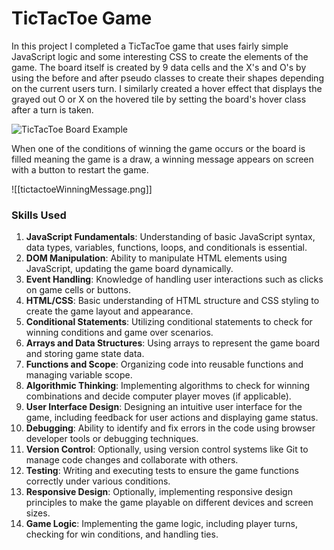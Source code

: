 # TicTacToe Game

In this project I completed a TicTacToe game that uses fairly simple JavaScript logic and some interesting CSS to create the elements of the game. The board itself is created by 9 data cells and the X's and O's by using the before and after pseudo classes to create their shapes depending on the current users turn. I similarly created a hover effect that displays the grayed out O or X on the hovered tile by setting the board's hover class after a turn is taken.

![TicTacToe Board Example](https://url/to/TicTacToeBoardPic.png)

When one of the conditions of winning the game occurs or the board is filled meaning the game is a draw, a winning message appears on screen with a button to restart the game.

![[tictactoeWinningMessage.png]]

### Skills Used

1. **JavaScript Fundamentals**: Understanding of basic JavaScript syntax, data types, variables, functions, loops, and conditionals is essential.
2. **DOM Manipulation**: Ability to manipulate HTML elements using JavaScript, updating the game board dynamically.
3. **Event Handling**: Knowledge of handling user interactions such as clicks on game cells or buttons.
4. **HTML/CSS**: Basic understanding of HTML structure and CSS styling to create the game layout and appearance.
5. **Conditional Statements**: Utilizing conditional statements to check for winning conditions and game over scenarios.
6. **Arrays and Data Structures**: Using arrays to represent the game board and storing game state data.
7. **Functions and Scope**: Organizing code into reusable functions and managing variable scope.
8. **Algorithmic Thinking**: Implementing algorithms to check for winning combinations and decide computer player moves (if applicable).
9. **User Interface Design**: Designing an intuitive user interface for the game, including feedback for user actions and displaying game status.
10. **Debugging**: Ability to identify and fix errors in the code using browser developer tools or debugging techniques.
11. **Version Control**: Optionally, using version control systems like Git to manage code changes and collaborate with others.
12. **Testing**: Writing and executing tests to ensure the game functions correctly under various conditions.
13. **Responsive Design**: Optionally, implementing responsive design principles to make the game playable on different devices and screen sizes.
14. **Game Logic**: Implementing the game logic, including player turns, checking for win conditions, and handling ties.
